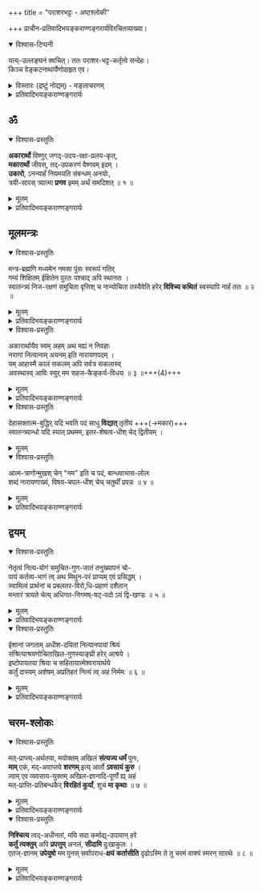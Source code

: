 +++
title = "पराशरभट्टः - अष्टश्लोकी"

+++
प्राचीन-प्रतिवादिभयङ्कराण्णङ्गरार्यविरचितव्याख्या। 

<details open><summary>विश्वास-टिप्पनी</summary>

यत्य्-उल्लङ्घनं क्वचित्। ततः पराशर-भट्ट-कर्तृत्वे सन्देहः।  
किञ्च वेङ्कटनाथार्येणोदाहृत एव। 
</details>


<details><summary>विस्तारः (द्रष्टुं नोद्यम्) - मङ्लाचरणम्</summary>

वेदान्तदेशिककटाक्षविवृद्धबोधं  
कान्तोपयन्तृमुनिनः करुणैकपात्रम् ।  
वत्सान्ववायम् अनवद्यगुणैर् उपेतं  
भक्त्या भजामि परवादिभयङ्करार्यम् ॥

श्रीपराशरभट्टार्यः  
श्रीरङ्गेशपुरोहितः ।  
श्रीवत्साङ्कसुतः श्रीमान्  
श्रेयसे मेऽस्तु भूयसे ॥

वन्देऽहं घटिकाद्रीशं  
श्रीनिधिं करुणानिधिम् ।  
वाधूलकुलदैवं तं  
सताम् अनवधिं निधिम् ॥

अखिल-चिद्-अचिदीशः श्रीनिवासो दयालुः  
स्व-पद-कमल-युग्म-प्रापकः संश्रितानाम् ।  
निगम-शिखर-गम्यो नित्यम् अ-व्याज-बन्धुर्  
विलसतु मम चित्ते वेङ्कटेशो मुकुन्दः ॥

प्रणम्य देशिकान् सर्वान्  
अष्टश्लोक्या यथाश्रुतम् ।  
अर्थो वैष्णव-दासेन  
बालबोधाय वर्ण्यते ॥

</details>


<details><summary>प्रतिवादिभयङ्कराण्णङ्गरार्यः</summary>

अथ परमकारुणिको भगवान् श्रीपराशरभट्टार्यः  
सकलचेतनोज्जीवनाय सर्ववेदसारतया स्वरूपोपायपुरुषार्थकतया च सदा मुमुक्षुभिरनुसन्धेयस्य रहस्यत्रयस्य सम्प्रदायपरम्पराप्राप्तमर्थं दर्शयितुकामः स्वरूपज्ञानपूर्वकत्वात् अभीष्टोपायप्रवृत्तेः, स्वरूपप्रतिपादनपरं सकलशास्त्ररुचिपरिगृहीतं श्रीमदष्टाक्षरमन्त्रमादौ विवृणोति चतुर्भिः श्लोकैः । अथ द्वाभ्यां द्वयंमूलमन्त्रविवरणरूपं स्वरूपानुरूपोपायपुरुषार्थप्रतिपादनपरं मन्त्ररत्नं, ततो द्वाभ्यां द्वयविवरणरूपं चरमश्लोकं च ।

तत्र सकलवेदसारसङ्ग्रहः प्रणवः, 'प्रणवाद्यास्तथा वेदाः प्रणवे पर्यवस्थिताः । वाङ्मयं प्रणवस्सर्वे तस्मात्प्रणवमभ्यसेत् ।। ‘ओङ्कारप्रभवा वेदा ओङ्कारप्रभवाः स्वराः । ओङ्कारप्रभवं सर्वं जगत् स्थावरजङ्गमम्।। आद्यं तु त्र्यक्षरं ब्रह्म त्रयी यत्र प्रतिष्ठिता । स गुह्योऽन्यस्त्रिवृद्वेदो यस्तं वेद स वेदवित् ।।‘ इत्यादिवचनात् । प्रणवविवरणं मन्त्रशेषः; अकारस्य नारायणपदेन, उकारस्य नमसा, मकारस्य नारपदेन च विशदीकरणात् । मूलमन्त्रविवरणं द्वयम् ; तत्र सङ्ग्रहेणोक्तस्या उपायोपेयस्य द्वये विविच्य प्रतिपादनात् । द्वयविवरणं चरमश्लोकः ; उपायोपेयस्वरूपापेक्षितप्रापकान्तरपरित्यागसर्वपापनिवृत्तय उक्तः तत्राभिधानात्। अतस्सर्वसङ्ग्रहं प्रणवमादौ विवृणोति \-\- अकारार्थो विष्णुरिति ।
</details>

## ॐ
<details open><summary>विश्वास-प्रस्तुतिः</summary>

**अकारार्थो** विष्णुर् जगद्-उदय-रक्षा-प्रलय-कृत्,  
**मकारार्थो** जीवस्, तद्-उपकरणं वैष्णवम् इदम् ।  
**उकारो**, ऽनन्यार्हं नियमयति संबन्धम् अनयोः,  
त्रयी-सारस् त्र्यात्मा **प्रणव** इमम् अर्थं समदिशत् ॥ १ ॥
</details>

<details><summary>मूलम्</summary>

अकारार्थो विष्णुर्जगदुदयरक्षाप्रलयकृत् मकारार्थो जीवस्तदुपकरणं वैष्णवमिदम् ।  
उकारोऽनन्यार्हं नियमयति संबन्धमनयोः त्रयीसारस्त्र्यात्मा प्रणव इममर्थं समदिशत् ॥ १ ॥
</details>

<details><summary>प्रतिवादिभयङ्कराण्णङ्गरार्यः</summary>

जगतां\- लोकानाम्, उदयः – उत्पत्तिः, रक्षा \- संरक्षणं, प्रलयः \- संहारः, तान् करोतीति (जगदुदयरक्षाप्रलयकृत् ) जगदुत्पत्तिस्थितिसंहरकर्तेत्यर्थः । 'यतो वा इमानि भूतानि जायन्ते येन जातानि जीवन्ति, यत्प्रयन्त्यभिसंविशन्ति॥' (तै.भृगु.1-1), 'विष्णोस्सकाशादुद्भूतं जगत् तत्रैव च स्थितम् । स्थितिसंयमकर्ताऽसौ जगतोऽस्य जगच्च सः॥‘ (वि.पु.1-1-31) इत्यादिकमत्र प्रमाणतयानुसन्धेयम् । विष्णुः-विष्लृ-व्याप्तौ इति धातोर्व्युत्पन्नो विष्णुशब्दः व्यापकवस्तुवाची । 'अन्तर्बहिश्च तत्सर्वं व्याप्य नारायणः स्थितः॥' (तै.नारा.2) 'सर्वत्रासौ समस्तं च वसत्यत्रेति वै यतः। ततस्स वासुदेवेति विद्वद्भिः परिपठ्यते ॥‘(वि.पु.1-2-12) इत्यादिकमत्रानुसन्धेयम् । एतादृशो विष्णुरकारार्थः, अकारवाच्य इत्यर्थः । ‘अव-रक्षण गति हिंसादिषु’ इति धातोर्व्युत्पन्नस्य अकारस्य जगत्सृष्ट्यादिकर्ता विष्णुर्वाच्य इति भावः ।

'अ इति ब्रह्म’ , ‘अ इति भगवतो नारायणस्य प्रथमाभिधानम्’ (महाभाष्ये), 'अकारो विष्णुवाचकः', समस्तशब्दमूलत्वादकारस्य स्वभावतः । समस्तवाच्यमूलत्वाद् ब्रह्मणोऽपि स्वभावतः ॥ वाच्यवाचकसम्बन्धस्तयोरर्थात् प्रतीयते॥ (वामनपुराणम्) इत्यादिकमत्रानुसन्धेयम् ।

जीवः – नित्य-मुक्त-बद्धभेदेन त्रिविधचेतनः। मकारार्थः – मकारवाच्य इत्यर्थः। ‘पञ्चविंशोऽयं पुरुषः, पञ्चविंश आत्मा भवति' (यजुरष्टकम् 1.2.47), 'भूतानि च कवर्गेण चवर्गेणेन्द्रियाणि च। टवर्गेण तवर्गेण ज्ञानगन्धादयस्तथा ॥ मनः पकारेणैवोक्तं फकारेण त्वहङ्कृतिः । बकारेण भकारेण महान्प्रकृतिरुच्यते । आत्मा तु स मकारेण पञ्चविंशः प्रकीर्तितः ॥' (पद्मोत्तरपुरणम् 254-25-27), ‘मकारो जीववाचकः’ इत्यादिकमत्रानुसन्धेयम् । वैष्णवम् – विष्णोर्जातम् । इदम् – आत्मवस्तु ।  
तदुपकरणम् \- तस्य विष्णोः जातत्वात् तच्छेषभूतमित्यर्थः । 'सर्वं खल्विदं ब्रह्म,' तज्जलानिति शान्त उपासीत'(छान्दो3-14-1), 'मत्तः सर्वमहं सर्वम्’ इत्यादिकं प्रमाणम् । यद्वा ‘तत् उपकरणं’ इति पदच्छेदः । तत् - मकारवाच्यम्, इदं - चेतनजातं, वैष्णवं – विष्णोस्सम्बन्धि, उपकरणं - शेषभूतम्  
विष्णोश्शेषभूतमित्यर्थः । अथवा मकारार्थः जीवः, तदुपकरणं – तस्य जीवस्य, उपकरणं शेषभूतम्, इदं शुद्धसत्त्व-मिश्रसत्त्व-सत्त्वशून्यभेदेन त्रिविधमचेतनं च, वैष्णवं – विष्णुसंबन्धि, विष्णोश्शेषभूतमित्यर्थः। इति अकारोपरिस्थितलुप्ततादर्थ्यचतुर्थीप्राहेति शेषः । 'पतिं विश्वस्यात्मेश्वरं शाश्वतं शिवमच्युतम् (तै.नारायणोपनिषत्-11), 'स्वत्वमात्मनि सञ्जातं स्वामित्वं ब्रह्मणि स्थितम् । उभयोरेष संबन्धो न परोऽभिमतो मम॥‘ (श्रीविष्णुतत्त्वम्), 'स्वोज्जीवनेच्छा यदि ते स्वसत्तायां स्पृहा यदि । आत्मदास्यं हरेः स्वाम्यं स्वभावं च सदा स्मर ।(विष्णुतत्त्वम्) ‘दासभूतास्स्वतस्सर्वे ह्यात्मानः परमात्मनः । नान्यथा लक्षणं तेषां बन्धे मोक्षे तथैव च ।‘ (हारीतस्मृतिः) इत्यादिकमत्रानुसन्धेयम् ।

**उकारः**  
'तदेवाग्निस्तद्वायुस्तत्सूर्यस्तदु चन्द्रमाः' (तै.नारायणोपनिषत् -2) इत्यादिस्थानप्रमाणेन  
अवधारणार्थक उकारः,  
**अनयोः** - अकारमकारवाच्ययोः परमात्म-जीवात्मनोः,  
**सम्बन्धं** - -शेषशेषिभावरूपसम्बन्धम्,  
**अनन्यार्हम्** – अन्येषां भगवल्-लक्ष्मी-भागवताचार्य-व्यतिरिक्तानाम्,  
**अर्हः** - योग्यः यथा न भवति तथा, नियमयति - अवधारयति । 'ब्रह्माणं शितिकण्ठं च याश्चान्या देवतास्तु स्मृताः । प्रतिबुद्धा न सेवन्ते यस्मात् परिमितं फलम् ।' (भारतम्.मोक्षपर्वम्-116) इत्यादिकमत्रानुसन्धेयम्।

एवं पदार्थमुक्त्वा प्रणवस्वरूपकथनपूर्वकं वाक्यार्थमाह त्रयीति । त्रयीसारः, त्रय्याः \- ऋग्यजुस्सामरूपवेदत्रयस्य, सारः स्थिरांशः त्रीण्यक्षराणि आत्मा स्वरूपं यस्य सः त्र्यात्मा । अकार\-उकार\-मकाररूप इत्यर्थः – प्रणवः \- ओङ्कारः । 'भूरिति ऋग्वेदादजायत, भुव इति यजुर्वेदात्, सुव इति सामवेदात्, तानि शुक्राण्यभ्यतपत्, तेभ्योऽभितप्तेभ्यस्त्रयो वर्णा अजायन्त, अकार उकार मकार इति । तान्येकधा समभवत् तदेतदोमिति ।‘ 'अकारञ्चाप्युकारं च मकारं च प्रजापतिः । वेदत्रयान्निरबृहद्भूर्भुवस्ससुवरितीति च ॥' (मनुस्मृतिः 2-76) इत्यादिकमत्रानुसन्धेयम् । एतादृशः प्रणवः इमं पूर्वोक्तमर्थं चेतनस्य भगवदनन्यार्हशेषत्वरूपमर्थं, समदिशत् सम्यक् प्रत्यपादयदित्यर्थः । 'अकारो विष्णुरित्युक्तो मकारो जीववाचकः । तयोस्तु नित्यसंबन्ध उकारेण प्रकीर्तितः ॥' इत्यादिकमत्रानुसन्धेयम् ।।
</details>


## मूलमन्त्रः
<details open><summary>विश्वास-प्रस्तुतिः</summary>

मन्त्र-ब्रह्मणि मध्यमेन नमसा पुंसः स्वरूपं गतिर्  
गम्यं शिक्षितम् ईक्षितेन पुरतः पश्चाद् अपि स्थानतः ।  
स्वातन्त्र्यं निज-रक्षणं समुचिता वृत्तिश् च नान्योचिता तस्यैवेति हरेर् **विविच्य कथितं** स्वस्यापि नार्हं ततः ॥ २ ॥
</details>

<details><summary>मूलम्</summary>

मन्त्रब्रह्मणि मध्यमेन नमसा पुंसः स्वरूपं गतिः गम्यं शिक्षितमीक्षितेन पुरतः पश्चादपि स्थानतः ।  
स्वातन्त्र्यं निजरक्षणं समुचिता वृत्तिश्च नान्योचिता तस्यैवेति हरेर्विविच्य कथितं स्वस्यापि नार्हं ततः ॥ २ ॥
</details>

<details><summary>प्रतिवादिभयङ्कराण्णङ्गरार्यः</summary>

(प्रति.) (अवतारिका ) एवं प्रणवं व्याख्यायाथ नमश्शब्दं व्याचष्टेमन्त्रब्रह्मणीति । मन्तारम् \- अनुसन्धातारं, त्रायन्ते \- रक्षन्तीति मन्त्राः । तेषु ब्रह्म मन्त्रब्रह्म, तस्मिन् मन्त्रब्रह्मणि \- मन्त्रश्रेष्ठे, श्रीमदष्टाक्षरे । ‘यथासर्वेषु देवेषु नास्ति नारायणात् परः । तथा सर्वेषु मन्त्रेषु नास्ति चाष्टाक्षरात्परः॥‘ ‘भूत्वोर्ध्वबाहुरद्यात्र सत्यपूर्वं ब्रवीमि वः। हे पुत्रशिष्याः शृणुत नमन्त्रोऽष्टाक्षरात् परः॥’ ‘सर्ववेदान्तसारार्थः संसारार्णवतारकः । गतिरष्टाक्षरोनृणामपुनर्भवकाङ्क्षिणाम्॥’ ‘ऐहलौकिकमैश्वर्यं स्वर्गाद्यं पारलौकिकम् । कैवल्यं भगवन्तं च मन्त्रोऽयं साधयिष्यति॥’ ‘किं तत्र बहुभिर्मन्त्रैः किं तत्रबहुभिर्व्रतैः । नमो नारायणायेति मन्त्रः सर्वार्थसाधकः॥’ ‘ऋचो यजूंषिसामानि तथैवाथर्वणानि च । सर्वमष्टाक्षरान्तःस्थं यच्चान्यदपि वाङ्मयम्॥’ ‘अष्टाक्षरस्तु प्रणवे अकारे प्रणवः स्थितः॥’ इत्यादिकमनुसन्धेयम् ।

मध्ये \- प्रणवनारायणपदयोरन्तराळे भवः मध्यमः, तेन पुरतः अग्रे, ईक्षितेन \- अन्वितेन, प्रणवान्वितेन नमसा सखण्डनमसा, पुंसः । चेतनस्य, स्वरूपं \- शेषत्वरूपस्वरूपं, शिक्षितं \- शोधितं भवति । कथमिति  
चेदुच्यते \-\- ‘ओं नमः’ इति सखण्डनमसः प्रणवान्वये ‘म् आयैव, मः न’ इति योजनायां, जीवः विष्णोरेव शेषभूतः, न स्वात्मनः इत्यर्थबोधनेन स्वशेषत्वनिवृत्त्या स्वरूपं शोधितं भवति । 'योऽन्यथा सन्तमात्मानमन्यथा प्रतिपद्यते । किं तेन न कृतं पापं चोरेणात्मापहारिणा॥’ ‘अनात्मन्यात्मबुद्धिर्या अस्वे स्वमिति या मतिः । 'अविद्यातरुसंभूतं बीजमेतद्विधा स्थितम् इत्यादिकमत्रानुसन्धेयम् । स्थानतः अस्मिन्मन्त्रे नमः इति पदद्वयं तन्त्रोपात्तम्; तत्र एकम् अखण्डम् उपायवाचि ‘नमश्चक्रुः जनार्दनम्’ इत्युपायानुष्ठानप्रकाशकवाक्ये उपायवाचक शरणपदस्थाने नमश्शब्दप्रयोगात्; अन्यत् पुनः सखण्डम् \- स्वार्थत्वनिषेधवाचि; अस्यैव स्थानत्रयान्वयः । एवञ्च सति स्थानतः \- स्वस्थाने, ईक्षितेन\- अन्वितेन, अखण्डनमोऽन्वितेन, (नमसा) सखण्डनमसा, गतिः\- उपायः शिक्षिता । कथमिति चेत् उच्यते ‘नमो नमः रक्षणोपायः-स्वरक्षणे स्वात्मनो न; किन्तु भगवत एवेत्यर्थबोधनेन, स्वरक्षणे स्वान्वयनिवृत्त्या, गतिश्शोधिता भवति। 'अमृतस्यैष सेतुः’(मुण्डकम् 2-2-5), 'भोक्ता भोग्यं प्रेरितारञ्च मत्वा जुष्टस्ततस्तेनामृतत्वमेति’(श्वेताश्वतरम् 1-6) ‘नान्यः पन्था अयनाय विद्यते’,(पुरुषसूक्तम् 17) ‘संसारार्णवमग्नानां विषयाक्रान्तचेतसाम्। विष्णुपोतं विना नान्यत्किञ्चिदस्ति परायणम् ॥’(विष्णुधर्मः 1-59) 'दैवी ह्येषा गुणमयी मम माया दुरत्यया । मामेव ये प्रपद्यन्ते मायामेतां तरन्ति ते ॥’(गीता 7-14) 'संसारसागरं घोरमनन्तक्लेशभाजनम् । त्वामेव शरणं प्राप्य निस्तरन्ति मनीषिणः॥’(जितन्ते 1-4) इत्यादिकमत्रानुसन्धेयम् ।

पश्चात् अन्ते, ईक्षितेन अन्वितेन, काकाक्षिन्यायेन नारायणपदान्वितेन नमसा सखण्डनमसा, गम्यं प्राप्यं, शिक्षितम् । कथमिति चेत्; उच्यते 'नारायणाय नमः इति सखण्डनमसो नारायणपदान्वये, 'नारायणाय सर्वशेषिणे श्रीमते विष्णवे एव सकलविधकैङ्कर्याणि करवाणि; मः न \- मदर्थं न करवाणि इत्यर्थबोधनेन कैङ्कर्ये स्वार्थत्वनिवृत्त्या, गम्यं शोधितं भवति । 'ब्रह्मविदाप्नोति परं',(तै.आ 1) 'सोऽश्नुते सर्वान् कामान् सह ब्रह्मणा विपश्चिता इति,(तै.आ 1) 'एतत्साम गायन्नास्ते’(तै.भृगु. 10-5) 'येन येन धाता गच्छति तेन सह गच्छति'(परमसंहिता) 'छाया वा सत्वमनुगच्छेत्’(परमसंहिता) । 'भवांस्तु सह वैदेह्या गिरिसानुषु रंस्यताम् ।अहं सर्वं करिष्यामि जाग्रतस्स्वपतश्च ते॥'(रामा.अयो.32.27) 'बद्धाञ्जलिपुटा हृष्टा नम इत्येव वादिनः’।(भा.मोक्षपर्व.264.40) इत्यादिकमत्रानुसन्धेयम्। अनेन स्वरूपोपायपुरुषार्थाश्शोधिता इति भावः।

शिक्षणफलमाह \- स्वातन्त्र्यमित्यादि । स्वतन्त्रस्य भावः स्वातन्त्र्यम् स्वाधीनत्वम् । तस्य स्वतत्रत्वेन वेदान्तप्रसिद्धस्य। हरेः 'हञ्-हरणे इतिधातुः । सर्वं स्वार्थतया हरतो विष्णोरेव उचितम् , अन्योचितं न – अन्येषां भगवद्व्यतिरिक्तानाम्, उचितम्-अर्हम् न, अत्र 'सर्वस्य वशी.... सर्वस्येशानः’ ( बृहदारण्यका 6-4-2), ‘सोक्षरः परमः स्वराट्’ ( तै.नारा.2-26) ‘न तस्येशे कश्चन तस्य नाम महद्यशः' (तै.नारा.2-10), 'तमीश्वराणां परमं महेश्वरं तं देवतानां परमं च दैवतम् ’ ( श्वेताश्वतरम् 6–7) ‘रुद्रं समाश्रिता देवा रुद्रो ब्रह्माणमाश्रितः।ब्रह्म मामाश्रितो राजन् नाहं कञ्चिदुपाश्रितः’ इत्यादिकमत्रानुसन्धेयम् ।

निजञ्च तत् रक्षणञ्च\- निजरक्षणम्, चेतनसंरक्षणं इत्यर्थः । (तस्य)सर्वरक्षकत्वेन वेदान्तप्रसिद्धस्य । हरेः \- 'हरिर्हरति पापानि’ इत्युक्तरीत्या स्वाश्रितपापनिवर्तकस्य विष्णोरेव उचितं , अन्योचितं न । ‘येन जातानि जीवन्ति’ (तै.भृगु.1) ‘एष सर्वेश्वरः एष भूताधिपतिः, एष भूतपालः ( भृहदारण्यकम् 6-4-22) 'लक्ष्म्या सह हृषीकेशो देव्या कारुण्यरूपया ।

रक्षकस्सर्वसिद्धान्ते वेदान्तेषु च गीयते ॥' (लक्ष्मीतन्त्रम्) इत्यादिकमत्रानुसन्धेयम्।  
समुचिता – सम्यगुचिता \- शेषत्वस्वरूपानुगुणा, वृत्तिः व्यक्तचतुर्त्युक्तकैङ्कर्यञ्च, तस्य  
सर्वशेषित्वेन वेदान्त\-प्रसिद्धस्य । हरेः\- सर्वं स्ववशे कुर्वतो विष्णोरेवोचिता; अन्योचितं न । 'स कारणं करणाधिपाधिपो न चास्य कश्चिज्जनिता न चाधिपः'(श्वेताश्वत.6-9), 'सर्वेषु देशकालेषु सर्वावस्थासु चाच्युत । किङ्करोऽस्मि हृषीकेश भूयो भूयोऽस्मि किङ्करः॥ इत्यादिकमत्रानुसन्धेयम्। इति-इत्थम्, विविच्य - विभज्य, कथितं-प्रोक्तम्; स्थानत्रयान्वित सखण्डनमसा प्रतिपादितमित्यर्थः । प्रधानार्थमाह स्वस्यापीति । ततः-तस्मात् कारणात्; स्वातन्त्र्यादित्रयस्य भगवत एवोचितत्वादित्यर्थः । स्वस्यापि - परमात्मनः, स्वस्य च, नार्हं - नोचितम्; स्वातन्त्र्यादित्रयमुभयसाधारणं न भवतीत्यर्थः । अत्र, 'अहमपि मम न; भगवत एवाहमस्मि', 'याः काश्चन कृतयो मम न भवन्ति, तासु ममता नास्ति, भगवत एव ताः 'नाहं मम स्वतन्त्रोऽहं नास्मीत्यस्यार्थ उच्यते । न मे देहादिकं वस्तु स शेषः परमात्मनः ॥(भगवच्छास्त्रम्) ‘द्व्यक्षरस्तु भवेन्मृत्युः त्र्यक्षरं ब्रह्मणः पदम् । ममेति द्व्यक्षरो मृत्युः न ममेति च शाश्वतम् ॥ (भारतम् शान्ति. 24-22) इत्यादिकमत्रानुसन्धेयम् । तथा चानन्यार्हशेषत्व-अनन्यशरणत्व अनन्यभोग्यत्वरूपमाकारत्रयं फलितमिति भावः ॥
</details>


<details open><summary>विश्वास-प्रस्तुतिः</summary>

अकारार्थायैव स्वम् अहम् अथ मह्यं न निवहाः  
नराणां नित्यानाम् अयनम् इति नारायणपदम् ।  
यम् आहास्मै कालं सकलम् अपि सर्वत्र सकलास्व्  
अवस्थास्व् आविः स्युर् मम सहज-कैङ्कर्य-विधयः ॥ ३ ॥+++(4)+++
</details>

<details><summary>मूलम्</summary>

अकारार्थायैव स्वमहमथ मह्यं न निवहाः नराणां नित्यानामयनमिति नारायणपदम् ।  
यमाहास्मै कालं सकलमपि सर्वत्र सकलास्ववस्थास्वाविःस्युर्मम सहजकैङ्कर्यविधयः ॥ ३ ॥
</details>

<details><summary>प्रतिवादिभयङ्कराण्णङ्गरार्यः</summary>

(प्रति०) इत्थम् श्लोकद्वयेन प्रणवनमसी व्याख्याय, अथ स्वानुसन्धानेन तदर्थानुवादपूर्वकं नारायणपदार्थमाह – ‘अहम्, अकारार्थायैव \- अकारवाच्यस्य विष्णवे एव; स्वम् – शेषभूतः’, इति प्रणवार्थानुवादः । ‘अथ\-अनन्तरम्, अहं मह्यं न मम शेषभूतो न भवामि इति नमश्शब्दार्थानुवादः। नारायणपदम् \- 'रिङ्\-क्षये इति धातोर्व्युत्पन्नः रशब्दः क्षयिष्णुवाची । राः क्षयिष्णवो न भवन्ति इति नराः\-नित्याः। नराणां समूहाः नाराः। ते च ज्ञानानन्दामलत्वादयः, ज्ञानशक्त्यादयः, वात्सल्यसौशील्यादयश्च। दिव्यात्मगुणाः, दिव्यमङ्गलविग्रहः,कान्तिसौकुमार्यादयः,दिव्यमङ्गलविग्रहगुणाः,दिव्यभूषणानि, दिव्यायुधानि, दिव्यमहिष्यः, नित्यसूरयः, छत्रचामरादि\-परिचरणसाधनानि, द्वारपालकाः, गणाधिपाः, मुक्ताः, परमाकाशः, मूलप्रकृतिः, बद्धात्मानः, कालः, महदादिविकाराः, अण्डानि, अण्डान्तर्गतदेवादिपदार्थाश्च । अत्र ज्ञानादिकालान्ताः स्वरूपतो नित्याः। महदादयः प्रवाहतो नित्याः । स्वरूपतो नित्यं नाम सत्त्वे सति, उत्पत्तिविनाशात्यन्ताभावत्वम् । प्रवाहतो नित्यं नाम उत्पत्तिविनाशयोगित्वे सत्येव पूर्वनामरूपानन्यथा\-\-भाववत्त्वम् । अयनम् \- ‘इण-गतौ’ इत्यस्माद्धातोः उत्पन्नः अयनशब्दः, ईयते इत्ययनमिति कर्मणि व्युत्पत्त्या प्राप्यवाची । ईयते अनेन इति करणव्युत्पत्त्या प्रापकवाची । इयन्त्यस्मिन्नित्ययनम् इत्यधिकरणव्युत्पत्त्या आधारवाची। नाराणामयनं प्राप्यं प्रापकमाधारश्च नारायणः इति तत्पुरुषः। अनेन परत्वं फलितम् । नाराः अयनम् आधारो यस्य सः नारायणः इति बहुव्रीहिः । अनेन अन्तर्यामित्वसौलभ्ये फलिते । ईदृशं नारायणपदं नराणां नित्यानां, निवहाः-समूहाः, अयनम्-प्राप्यम्, प्रापकम्, आधारश्च इति, यम्-विष्णुम्, आह । अत्र बहुव्रीहिसमासे ‘यस्य’ इति शेषपूरणम् । तत्पुरुषसमासे ‘निवहाः’ इत्यत्र – ‘निवहानाम्’ इति विभक्तिपरिणामः कार्यः । 'अन्तःप्रविष्टश्शास्ता जनानां सर्वात्मा' (तै.आर.3-2), 'अन्तर्बहिश्च तत्सर्वं व्याप्य नारायणः स्थितः' (तै.ना.11), 'यस्मिन् द्यौः पृथिवी चान्तरिक्षमोतं प्रोतं मनस्सह प्राणैश्च सर्वैः'(मुण्ड.2-2-4), ‘ईश्वरस्सर्वभूतानां हृद्देशेऽर्जुन तिष्ठति । भ्रामयन् सर्वभूतानि यन्त्रारूढानि मायया॥, (गीता.18-61) 'सर्वस्य चाहं हृदि सन्निविष्टः मत्तः स्मृतिर्ज्ञानमपोहनं च (गीता.15-15)प्रोतं सूत्रे मणिगणा इव’ (गीता.7-7), 'नारस्त्विति सर्वपुंसां समूहः परिकीर्तितः । गतिरालम्बनं तस्य तेन नारायणः स्मृतः’ (पाद्मोत्तरम्), ‘नारो नराणां सङ्घातस्तस्याहमयनं गतिः’ । तेनास्मि मुनिभिर्नित्यं नारायण इतीरितः ॥ नराज्जातानि तत्त्वानि नाराणीति विदुर्बुधाः। तान्येव चायनं तस्य तेन नारायणः स्मृतः॥‘ आपो नारा , प्रोक्ता आपो वै नरसूनवः । तान्येव चायनं तस्य तेन नारायणः स्मृतः ॥', 'ज्ञानादयो गुणा रूपं लक्ष्मीर्नित्यानपायिनी । भूमिनीलादयो देव्या शेषाद्या नित्यसूरयः ॥ तद्धाम परमं कालः पुरुषः प्रकृतिस्तथा । महदादिधरान्तानि सप्त चावरणान्यपि । ब्राह्ममण्डं तदन्तस्था लोकाश्च सचराचराः । एवमण्डान्यनन्तानि तत्सर्वं नारमुच्यते । नाराणामयनं वासः ते च तस्यायनं सदा । परमा च गतिस्तेषां नाराणामात्मनां सदा ॥ अतो नारायणो नाम हेतुभिर्दर्शितः परः।‘ इत्यादिकमत्रानुसन्धेयम् । अस्मै - नारायणाय, सकलं कलं - सर्वेषु कालेषु, अत्यन्तसंयोगे द्वितीया। सर्वत्र - सर्वेषु देशेषु, सकलास्ववस्थासु - स्थितिगमनशयनादिसकलदशास्वपि, मम - स्वरूपज्ञानवतो मे, सहजकैङ्कर्यविधयः - सह जायन्ते इति सहजाः, स्वाभाविकाः. किङ्करस्य कर्माणि - कैङ्कर्याणि; तेषां विधयः – अनुष्ठानानि । अविःस्युः-अविद्याकर्मादिरूपप्रतिबन्धकनिवृत्तौ सत्याम् आविर्भवन्तीत्यर्थः'सर्वावस्थोचिताशेषशेषतैकरतिस्तव। भवेयं पुण्डरीकाक्ष त्वमेवैवं कुरुष्व माम्॥' इत्यादिकमत्रानुसन्धेयम् ॥ ( श्रीरङ्गगद्ये उदाहृतः कश्चित् ऐतिहासिकः श्लोकः ) तथा च प्रणवे शेषत्वम्, नमसि पारतन्त्र्यम्, नारायणपदे कैङ्कर्यं च उक्तमिति भावः ॥
</details>



<details open><summary>विश्वास-प्रस्तुतिः</summary>

देहासक्तात्म-बुद्धिर् यदि भवति पदं साधु **विद्यात्** तृतीयं +++(→मकारं)+++   
स्वातन्त्र्यान्धो यदि स्यात् प्रथमम, इतर-शेषत्व-धीश् चेद् द्वितीयम् ।  
</details>

<details><summary>मूलम्</summary>

देहासक्तात्मबुद्धिर्यदि भवति पदं साधु विद्यात्तृतीयं   
स्वातन्त्र्यान्धो यदि स्यात् प्रथममितरशेषत्वधीश्चेद्द्वितीयम् ।  
</details>


<details open><summary>विश्वास-प्रस्तुतिः</summary>

आत्म-त्राणोन्मुखश् चेन् "नम" इति च पदं, बान्धवाभास-लोलः   
शब्दं नारायणाख्यं, विषय-चपल-धीश् चेच् चतुर्थीं प्रपन्नः ॥ ४ ॥
</details>

<details><summary>मूलम्</summary>

आत्मत्राणोन्मुखश्चेन्नम इति च पदं बान्धवाभासलोलः   
शब्दं नारायणाख्यं विषयचपलधीश्चेच्चतुर्थीं प्रपन्नः ॥ ४ ॥
</details>

<details><summary>प्रतिवादिभयङ्कराण्णङ्गरार्यः</summary>


(प्रति०) एवं श्लोकत्रयेण मन्त्रार्थान् प्रदर्श्य, अथ प्रपन्नस्यप्रामादिकदेहात्मभ्रमादिदोषप्रसङ्गाय तदनुसन्धानम् आवश्यकमित्याशयेनाह । (देहेति) प्रपन्नः \- शरणागतः, देहे – शरीरे, आसक्ता \- लग्ना आत्मेति बुद्धिः यस्य सः, देहासक्तात्मबुद्धिः \- देहात्मभ्रमवान्, भवति यदि \- स्याच्चेत्, तदा (तृतीयं पदम्) अत्र पदशब्दः तदर्थपरः ‘वेदवित्’ इत्याद्यौ वेदशब्दवत् । तृतीयम् \- प्रणवे तृतीयं पदम् । ‘मन\-ज्ञाने’, ‘मदि\-हर्षे’, ‘मनु\-अवबोधने’, ‘मसि\-परिमाणे’ इति धातुभ्यो व्युत्पन्नम् । जडत्वा\-चेतनत्व\-स्थूलत्व\- दुःखरूपत्वादि विशिष्ट\-देहविलक्षण\-ज्ञानानन्दस्वरूपत्व\-ज्ञानानन्दगुणकत्वाणुत्वविशिष्टवस्तुप्रतिपादकं मकारम् । साधु \- सम्यक् । विद्यात् \- जानीयात्; सदा अनुसन्दधीतेत्यर्थः। तथा च, मकारार्थानुसन्धानेन आत्मस्वरूपस्य देहादिविलक्षणत्वप्रतीत्या, देहात्मभ्रमो निवर्तते इति भावः। स्वातन्त्र्यान्धः \-स्वातन्त्र्येण स्वाधीनताबुद्ध्या, अन्धः तिरोहितभगवच्छेषत्वस्वरूपः । स्याद्यदि \- तदा, प्रथमम् \- प्रणवे आद्यं पदम् । 'अव-रक्षणगतिहिंसादिषु इति धातोर्व्युत्पन्नम् । सर्वकारणत्व-सर्वरक्षकत्व-सर्वसंहारकत्व-लक्ष्मीपतित्व-  
सर्वशेषित्व-सर्वकल्याणगुणात्मकत्वविशिष्ट-विष्णुप्रतिपादकं, लुप्ततादर्थ्यचतुर्थीकम्, अकारम् ।(साधु विद्यात्) तथा च अकारार्थानुसन्धानेन, 'सर्वप्रकारेणापि भगवतः शेषित्वम्, स्वस्य तच्छेषत्वम्’ इति प्रतीत्या,  
स्वात्मैकशेषत्वरूप-स्वातन्त्र्यभ्रमो निवर्तत इति भावः ।

इतरशेषत्वधीश्चेत् इतरेषाम् भगवल्लक्ष्मीभागवताचार्यव्यतिरिक्तानाम्, शेषः \- इतरशेषः, तस्य भावः तत्त्वम्; तस्मिन् धीः\-बुद्धिः यस्य सः, तथोक्तश्चेत्; तदा, द्वितीयम् \- प्रणवे द्वितीयम्, अवधारणार्थकम्, अकारान्वितम् उकारम् । साधु विद्यात्, तथा च, उकारार्थानुसन्धानेन, परमात्मजीवात्मनोः शेषशेषिभावरूप- -सम्बन्धस्यानन्यार्ह--तत्वप्रतीत्या, इतरशेषत्वभ्रमो निवर्तत इति भावः ।

किञ्च, आत्मत्राणोन्मुखः – आत्मनः\-स्वस्य, त्राणे\-रक्षणे, उन्मुखः\-उद्युक्तः, साधनान्तरानुष्ठानदृष्टिः स्याच्चेत् । तदा, नम इति पदम् अनन्यशरणत्वप्रतिपादकं सखण्डनमोऽन्वितम् अखण्डनमःपदम्, साधु विद्यात् तथा च नमः\-पदार्थानुसन्धानेन, ‘भगवानेव मम रक्षकः, नाहम्’ इति प्रतीत्या, साधनान्तरेभ्यो निवर्तत इति भावः । (बान्धवाभासलोलः) – बन्धव एव बान्धवाः, बान्धवा इव आभासन्ते प्रतीयन्ते इति बान्धवाभासाः, आपद्यरक्षकाः, सम्बन्धि सर्वस्वापहारिणः, शरीरसम्बन्धिनः, तेषु लोलः आसक्तश्चेत् तदा, नारायणाख्यम् नारायण इति आख्या\-प्रसिद्धिः यस्य तम्, शब्दम् \- तत्पुरुषसमासे कर्मिणि व्युत्पन्नेन अयन पदेन, 'माता पिता भ्राता निवासश्शरणं सुहृद्गतिर्नारायणः'(सुबाल-6) इत्याद्युक्तरीत्या भगवतो निरुपाधक-सकलविध-- -बन्धुत्वप्रभृतिसर्वविधप्राप्यत्वप्रतिपादकं नारायणशब्दम्। साधु विद्यात्, तथा च, नारायणशब्दार्थानुसन्धानेन, 'मम भगवानेव निरुपाधिकसकलविधबन्धुः, अन्ये सोपाधिका बान्धवाः इति प्रतीत्या देहानुबन्धिसोपाधिक- -बान्धवाभासेषुलौल्यं निवर्तत इति भावः ।

विषयचपलधीश्चेत् \- विषयेषु विहितनिषिद्धभेदभिन्नेषु शब्दस्पर्शादिषु, चपला\-साभिलाषा, धीः\-बुद्धिः, यस्य सः, तथोक्तश्चेत् , तदा, चतुर्थीम् \- नारायणपदोपरि स्थिताम्, गुणानुभवजनितप्रीतिकारिताशेषाव-  
स्थोचिताशेष-शेषतैकरतिरूपनित्यनिरवद्यनिरतिशयभोग्यभगवत्कैङ्कर्यप्रार्थना-प्रकाशिकाम्, सखण्ड-नमः पदान्विताम्, व्यक्तचतुर्थीम् । साधु विद्यात् तथा च, व्यक्तचतुर्थ्यर्थानुसन्धानेन, 'तदुक्तं कैङ्कर्यं भगवत एव, न मम’ इति नमसा स्वात्मपरमात्मोभयातिशयाधानयोग्येऽपि कैङ्कर्ये स्वार्थत्वे निराकृते, केवलं  
स्वार्थतया अत्यन्तस्वरूपविरुद्धस्य विषयान्तरस्य निवृत्तिः कैमुतिकन्यायसिद्धेति भगवदेकातिशयाधायक\- -कैङ्कर्येतरभोगराहित्यलक्षणानन्यभोग्यत्वस्य अर्थात्प्रतीत्या, तदितरसुकलवस्तुजनकपरिणतिविरह दुःखबहुळ-  
चञ्चलहेयसकलविषयविमुखो भवतीति भावः । 'प्राप्यस्य ब्रह्मणो रूपं प्राप्तुश्च प्रत्यगात्मनः । प्राप्त्युपायं फलं प्राप्तेस्तथा प्राप्तिविरोधि च ॥ वदन्ति कला वेदास्सेतिहासपुराणकाः । मुनयश्चमहात्मानो वेदवेदान्तपारगाः॥'(वृद्धहारीतस्मृतिः 8-141) इत्युक्तप्रकारेण सकलवेदशस्त्राणामर्थपञ्चकप्रतिपादकत्वात् तत्सङ्ग्रहे मूलमन्त्रेऽपि 'प्रणवेन जीवस्वरूपम्, अखण्डनमसा उपायस्वरूपम्, सखण्डनमसि षष्ठ्यन्तमकारेण विरोधिस्वरूपम्, नरायणेन परस्वरूपम्, व्यक्तचतुर्थ्या फलस्वरूपम्’ इत्येवमर्थपञ्चकप्रतिपादनं वेदितव्यम् । 'पिता च रक्षकश्शेषी भर्ता ज्ञेयो रमापतिः । स्वाम्याधारो ममात्मा च भोक्ता चाद्यमनूदितः॥'(नवविधसम्बन्धाख्यरहस्यग्रन्थः) इत्युक्तप्रकारेण कारणत्ववाचिना अकारेण पितृत्वम्, रक्षकत्ववाचिना अकारेण रक्षकत्वम्, लुप्तचतुर्थ्या अर्थाच्छेषत्वप्रतिव्याख्यात्रययुता व्यक्तचतुर्थ्या फलस्वरूपम् इत्येवमर्थपञ्चकप्रतिपादनं  
परस्वरूपम्, सम्बन्धितया शेषित्वम्, अनन्यार्हत्ववाचिना उकारेण भार्यात्वप्रतिसम्बन्धितया भर्तृत्वम्, ज्ञातृत्ववाचिना मकारेण तत्प्रतिसम्बन्धितया ईश्वरज्ञेयत्वम्, नारायणपदे तत्पुरुषसमासेन स्वामित्वम्, आधारत्वञ्च, बहुव्रीहिसमासेन अन्तर्यामित्वरूपमात्मत्वम्, व्यक्तचतुर्थ्या कैङ्कर्यरूपभोगे नमसा स्वात्मनो भोक्तृत्वनिरासेन अर्थात् भोक्तृत्वं भगवत एवोक्तम् – इत्येवं मूलमन्त्रे नवविधसम्बन्धाः, प्रतिपादिता इति वेदितव्यम्, विस्तरस्तु प्राचीननिबन्धनेषु द्रष्टव्यः ॥
</details>


## द्वयम्
<details open><summary>विश्वास-प्रस्तुतिः</summary>

नेतृत्वं नित्य-योगं समुचित-गुण-जातं तनुख्यापनं चो-  
पायं कर्तव्य-भागं त्व् अथ मिथुन-परं प्राप्यम् एवं प्रसिद्धम् ।  
स्वामित्वं प्रार्थनां च प्रबलतर-विरो,धि-प्रहाणं दशैतान्  
मन्तारं त्रायते चेत्य् अधिगत-निगमष्-षट्-पदो ऽयं द्वि-खण्डः ॥ ५ ॥
</details>

<details><summary>मूलम्</summary>

नेतृत्वं नित्ययोगं समुचितगुणजातं तनुख्यापनं चोपायं कर्तव्यभागं त्वथ मिथुनपरं प्राप्यमेवं प्रसिद्धम् ।  
स्वामित्वं प्रार्थनां च प्रबलतरविरोधिप्रहाणं दशैतान् मन्तारं त्रायते चेत्यधिगतनिगमष्षट्पदोऽयं द्विखण्डः ॥ ५ ॥
</details>

<details><summary>प्रतिवादिभयङ्कराण्णङ्गरार्यः</summary>

(प्रति०) एवं चतुश्लोक्या मूलमन्त्रं व्याख्याय,  
अथ तद्-विवरण-भूतम्,  
आचार्य-रुचि-परिगृहीतम्  
अनुष्ठान-प्रकाशकं मन्त्ररत्नं  
श्लोक-द्वयेन व्याचक्षाणस्  
तत्र प्रथमश्लोकेन तस्य पदार्थानाह\- नेतृत्वमिति।

‘णीञ्\-प्रापणे इति धातुः। नयतीति नेत्री, तस्याः भावः\- नेतृत्वम् । पुरुषकारत्वम्। अयं श्रीशब्दार्थः ‘आकिञ्चन्यैकशरणाः केचिद्भाग्याधिकाः पुनः। मत्पादाम्भोरुहद्वन्द्वं प्रपद्य प्रीतमानसाः।। लक्ष्मीं पुरुषकारत्वे वृतवन्तो वरानन।'(पाञ्चरात्रम्) इत्यादिकमत्रानुसन्धेयम् । नित्ययोगम् \- नित्यश्चासौ योगश्च \-नित्ययोगः; तं नित्ययोगम् \- नित्यसंश्लेषम् । अयं मतुप् प्रत्ययार्थः। 'नित्यैवैषा जगन्माता विष्णोः श्रीरनपायिनी'(विष्णुपुराणम् 1-8-17), 'मम सर्वात्मभूतस्य नित्यैवैषाऽनपायिनी इत्यादिकमत्रानुसन्धेयम् । समुचितगुणजातम् - सम्यगुचिताः समुचिताः; आश्रयणोचिताः इत्यर्थः। ते च ते गुणाश्च; तेषां जातम् समूहम्। आश्रयणसौकर्यापादकाश्रितकार्यापादक-वात्सल्य-स्वामित्व-सौशील्य-सौलभ्य- ज्ञान-शक्ति-पूर्ति- प्राप्तिगुणसमूहम् इत्यर्थः। अयं नारायणशब्दार्थः।

तत्र वात्सल्यं \- दोषभोग्यत्वम् । स्वामित्वं – स्वव्यतिरिक्तवस्तुषु स्वकीयत्वाभिमानः। सौशील्यम्\- महतो मन्दैस्सह नीरन्ध्रेण संशलेष\- स्वभावत्वम्। सौलभ्यं \- सकलमनुजनयनविषयत्वम्। एते चत्वारो गुणाः  
आश्रयणसौकर्यापादकाः। ज्ञानं\- चेतनस्य निवर्तनीयानिष्ट\-प्रापणीयेष्ट\-परिज्ञानोपयोगी, सर्वदा सर्वविषयापरोक्षा वभासः। शक्तिः–नित्यसंसारिणो नित्यसूरिपरिषत्सङ्घटनोपयोग्यघटितघटनासामर्थ्यम्। पूर्तिः अवाप्तसमस्त\- \-कामत्वम् । ओराप्तिः – निरुपाधिकशेषत्वरूपसम्बन्धः ।‘शेषित्वं नाम स्वशेषभूतसमस्तवस्त्वाहितातिशया\- \-धायकत्वम् इति, तस्य स्वामित्वाद्भेदः । एते चत्वारो गुणाः आश्रितकार्यापादकाः । तनुख्यापनम् तनोः\- दिव्यमङ्गळविग्रहस्य, ख्यापनं\- प्रकाशनञ्च। चरणशब्दः तनूपलक्षक इत्यर्थः । अयं चरणशब्दार्थः अवाप्त-एते चत्वारो गुणाः विदधाति पूर्वं यो वै वेदांश्च प्रहिणोति तस्मै। तं हि देवमात्मबुद्धिप्रसाद 'मामेकञ्च श्रिया युक्तं भक्तियुक्तो नरोत्तमः। द्वयेन मन्त्ररत्नेन मत्प्रियेण वाचकः॥' इत्यादिकमत्रानुसन्धेयम् । कर्तव्यभागं तु-कर्तुं योग्यः कर्तव्यः, स चासौ भागश्च, तम् अध्यवसायात्मकम्, अधिकारिचेतनकर्तव्यांशं च । अयं ‘प्रपद्ये’ इत्यस्यार्थः।

अथ इति \- उत्तरखण्डव्याख्यानारम्भे । मिथुनपरं \- मिथुनं, परं प्रधानं यस्य, तत् मिथुनपरम्, लक्ष्मी\- \-नारायणाख्यद्वन्द्वरूपमित्यर्थः। अथ वा, मिथुनं च तत्परं चेति कर्मधारयः; मिथुनं \- लक्ष्मीनारायणरूपं, परम् \- प्राप्यान्तरादुत्कृष्टमित्यर्थः। एवम् \- मिथुनपरत्वेन प्रसिद्धम्। 'भवांस्तु सह वैदेह्या गिरिसानुषु रंस्यताम् । अहं सर्वं करिष्यामि जाग्रतस्स्वपतश्च ते ॥‘(रामा.अयो. 31-27) इत्यादि प्रमाणसिद्धम् । प्राप्यम् -प्राप्तुं योग्यम्- गम्यम्। अयम् उत्तरखण्डस्थ-श्रीमच्छब्दार्थः । स्वामित्वं - शेषित्वम्। अयं नारायणशब्दार्थः । प्रार्थनां – सर्वदेश-सर्वकाल-सर्वावस्थोचित-सकलविधकैङ्कर्याणि करवाणीत्येवंरूपां कैङ्कर्यप्रार्थनाम् । अयं चतुर्थ्यर्थः । प्रबलतरविरोधिप्रहाणम् – अतिशयेन प्रबलौ प्रबलतरौ, तौ च तौ विरोधिनौ च, प्रबलतरविरोधिनौ । 'अहं भोक्ता, ममायं भोगः इत्येवंरूपाहङ्कारममकारौ। तयोः प्रहाणम् सवासनानिवृत्तिञ्च। अयं, नमश्शब्दार्थः। अत्र अविद्याकर्मवासनारुचिप्रकृतिसम्बन्धनिवृत्तिरप्यसिद्धा; तया विना उक्ताहङ्कारममकारनिवृत्तेरसम्भवात् ।

एतान् \- पूर्वोक्तान्, दश दशसंख्याकान् अर्थान्, मन्तारम् अनुसन्धातारम्, त्रायते च रक्षत्येव इति। षट्पदः \- षट् पदानि यस्य स तथोक्तः। अनेन पूर्वखण्डे 'श्रीमन्नारायण’ इत्येतत्सम्बुद्ध्यन्तं पृथक्पदमिति पक्षोऽपि निरस्तः। तदानीं 'तव’ इत्यध्याहारप्रसङ्गात् । द्विखण्डः – द्वौ खण्डौ\- अंशौ यस्य सः, द्विखण्डः \- द्विवाक्यः। अनेन प्रणवं विनापि मन्त्ररत्नस्य वाक्यद्वयात्मकत्वेन द्वयत्वं सूचितम् । अयम् द्वयाख्यो मन्त्रः। अधिगतनिगमः \- अधिगतः \- प्राप्तः, निगमः \- वेदः येन सः अधिगतनिगमः, कठवल्याद्युपनिषत्\- \-प्रतिपाद्य इत्यर्थः । तथा च श्रूयते कठवल्यां\- 'सत्यं तद्द्वयं सकृदुच्चारो भवति’ इति। एतद्द्वयार्थस्वरूपं श्वेताश्वतरे श्रूयते\- 'यो ब्रह्मणां विदधाति पूर्वं यो वै वेदांश्च प्रहिणोति तस्मै ।तं ह देवात्मबुद्धिप्रसादं मुमुक्षुर्वै शरणमहं प्रपद्ये ॥' इति । अत्र पाद्मे ब्रह्माणं प्रति हरिवचनम् – 

> ‘ममेकं च श्रिया युक्तं  
भक्तियुक्तो नरोत्तम ।  
द्वयेन मन्त्ररत्नेन  
मत्प्रियेण भजेत्सदा ॥,  
'अचिरान् मन्त्रप्रसादेन  
मल्लोकञ्च स गच्छति ।  
दुर्वृत्तो वा सुवृत्तो वा  
मूर्खः पण्डित एव वा।'  
'लक्ष्मीशं मां सुरेशेशं  
द्वयेन शरणं गतः ।  
मल्लोकम् अचिराल्लब्ध्वा  
मत्सायुज्यं स गच्छति ॥',  
'पुरा मन्त्रद्वयं ब्रह्मन्  
विष्णुलोके महापुरे।  
तस्मिन्नन्तःपुरे लक्ष्म्यै  
मया दत्तं सनातनम्।।',  
'लक्ष्म्या लक्ष्यं लब्धं त्वया चैव मन्त्ररत्नं द्वयं विभो' 

इत्यादिवचनशतमत्रानुसन्धेयम् ।
</details>


<details open><summary>विश्वास-प्रस्तुतिः</summary>

ईशानां जगताम् अधीश-दयितां नित्यानपायां श्रियं  
संश्रित्याश्रयणोचिताखिल-गुणस्याङ्घ्री हरेर् आश्रये ।  
इष्टोपायतया श्रिया च सहितायात्मेश्वरायार्थये  
कर्तुं दास्यम् अशेषम् अप्रतिहतं नित्यं त्व् अहं निर्ममः ॥ ६ ॥
</details>

<details><summary>मूलम्</summary>

ईशानां जगतामधीशदयितां नित्यानपायां श्रियं संश्रित्याश्रयणोचिताखिलगुणस्याङ्घ्री हरेराश्रये ।  
इष्टोपायतया श्रिया च सहितायात्मेश्वरायार्थये कर्तुं दास्यमशेषमप्रतिहतं नित्यं त्वहं निर्ममः ॥ ६ ॥
</details>

<details><summary>प्रतिवादिभयङ्कराण्णङ्गरार्यः</summary>


(प्रति०) एवं मन्त्ररत्नस्य पदानुक्त्वा, अथ पद्यानुवादपूर्वकं, वाक्यार्थमाह – ईशानामिति । जगतां \- लोकानाम्, ईशानां \- नियन्त्रीम्, अधीशदयिताम् \- अधिक ईशो नियन्ता, अधीश्वरः सर्वेश्वरः, तस्य,  
दयिताम्-वल्लभाम्, अनेन विशेषणद्वयेन, पुरुषकारत्वोपयोगि श्रयमाणचेतने वात्सल्यम्, श्रीयमाणे भगवति वाल्लभ्यञ्च सूचितम् । 'अस्येशाना जगतो विष्णुपत्नी (नीलासुक्तं), 'ह्रीश्च ते लक्ष्मीश्च पत्न्यौ (उत्तरनारायणम्-5), 

> 'ईश्वरीं सर्वभूतानाम्’ (श्रीसूक्तम्-9), 

> 'त्वं माता सर्वलोकानां देवदेवो हरिः पिता।  
> त्वयैतद् विष्णुना चाम्ब जगद्व्याप्तं चराचरम् ॥’ 
> (विष्णुपुराणम् 1-9-126), 

इत्यादिकमत्रानुसन्धेयम् । नित्यानपायाम् अपायः विश्लेषः। न विद्यते अपायो यस्यास्सा अनपाया, नित्यम् अनपाया नित्यानपाया, ताम् । अथवा अपायस्याभावो अनपायः, नित्यमनपायो यस्यास्ताम्, नित्यानपायाम्, नित्यसंश्लिष्टामित्यर्थः । श्रियं-‘श्रिञ्-सेवायाम्, शृ-श्रवणे, शृ-हिंसायाम्, शृ-विस्तारे’ इति धातुभ्यः षोढा व्युत्पन्नः श्रीशब्दः । तत्र ‘श्रिञ्-सेवायाम्’ इति धातोः 'श्रीयते चेतनैरिति श्रीः इति कर्मणि व्युत्पत्त्या, सापराधचेतनाश्रयणोपयोगि वात्सल्यादिकमुक्तम्। 'श्रयते भगवन्तमिति श्रीः' इति कर्तरि व्युत्पत्त्या स्वतन्त्रभगवदावर्जनहेतुभूतवाल्लभ्यादिकमुक्तम् । 'शू-श्रवणे इति धातोः 'शृणोत्याश्रितविज्ञापनमिति श्रीः इति कर्तरि व्युत्पत्त्या, स्वाश्रितविज्ञाप्यमानकार्यश्रवणमुक्तम् । 'श्रावयति विमुखान् हितमिति श्रीः’ इति णिच्प्रत्ययार्थगर्भशृधातोरेव कर्तरि व्युत्पत्त्या, विमुखचेतनानामपि हितोपदेष्टुत्वम् उक्तम् । 'शृ-हिंसायाम् इति धातोः 'शृणाति - हिनस्ति, आश्रितदोषानिति श्रीः’ इति कर्तरि व्युत्पत्त्या, आश्रितदोषनिवर्तकत्वमुक्तम् । 'शृ-विस्तारे' इति धातोः 'शृणाति - विस्तारयति, गुणैः आश्रितानिति श्रीः' इति कर्तरि व्युत्पत्त्या, आश्रितगुणवर्धकत्वम् उक्तम् । एवं षोढा व्युत्पन्नः श्रीशब्दः लक्ष्म्याः प्रथमाभिधानम्। 'शृणाति निखिलान् दोषान् शृणाति च गुणैर्जगत् । श्रीयते चाखिलैर्नित्यम् श्रयते च परं पदम् ॥’(अहिर्बुध्न्यसंहिता) ‘श्रयन्तीं श्रीयमाणाञ्च शृणतीं शृण्वतीमपि ।'(अहिर्बुध्न्यसंहिता) इत्यादिकमत्रानुसन्धेयम् ।

एतादृशीं श्रियम् \- भगवत्प्रधानमहिषीम् । संश्रित्य\-सम्यगाश्रित्य, मातृत्वप्रयुक्तवात्सल्याऽतिरेकात् अव्यवधानेन पुरुषकारतया शरणं प्रपद्येत्यर्थः। \- व्याख्यात्रययुता आश्रयणोचिताखिलगुणस्य आश्रयणस्य शरणवरणस्य, उचिताः\-अनुगुणाः, अखिलाः\-समस्ताः, गुणाः वात्सल्यादयो यस्य, तथोक्तस्य । आश्रयण\- \-सौकर्यापादकाश्रितकार्यापादकवात्सल्य\-स्वामित्व\-सौशील्य\-सौलभ्य\-ज्ञान\-शक्ति\-प्राप्ति\-पूर्तिगुणशालिनः। हरेः आश्रितदुरित\-निवर्तकस्य भगवतः, अङ्घ्री चरणौ । इष्टोपायतया \- इष्टस्य अभीष्टफलस्य, उपायतया\- साधनत्वेन । यद्वा, इष्टश्चासावुपायश्च, तस्य भावस्तत्ता; तया सुखरूपसाधनत्वेन । आश्रये \- प्रपद्ये, अध्यवस्यामीत्यर्थः । अयं पूर्वखण्डार्थः ।

श्रिया च-लक्ष्म्या च । शरणवरणकाले फुरुषकारभूतया लक्ष्म्या  
चेत्यर्थः । सहिताय \- संश्लिष्टाय, आत्मनामीश्वरः\-आत्मेश्वरः, तस्मै \-आत्मेश्वराय, सर्वशेषिणे नारायणाय, अहं तु \- स्वीकृतसिद्धोपायस्संसारि\- विलक्षणोऽहम् । निर्ममः-'अहं भोक्ता, ममायं भोगः’ इत्येवंरूपाहङ्कार- -ममकाररहितस्सन् । 'आत्मात्मीयपदार्थस्था या स्वातन्त्र्यस्वतामतिः । मे नेत्येव समीचीनबुद्ध्या साsत्र निवार्यते ।।' इत्यादिकमत्रानुसन्धेयम् । न विद्यते शेषं यस्मिन तत्, अशेषम् - सकलविधम्, प्रतिहतं न भतीति-अप्रतिहतम्, निर्विघ्नम्; सर्वदेशसर्वकालोचितमिति यावत् । नित्यम्-सर्वावस्थोचितम्, दास्यम् - दासस्य कर्म - कैङ्कर्यम्, कर्तुम् - आचरितुम्, अर्धये - प्रार्थये, अयमुत्तरखण्डार्थः ।
</details>


## चरम-श्लोकः
<details open><summary>विश्वास-प्रस्तुतिः</summary>

मत्-प्राप्त्य्-अर्थतया, मयोक्तम् अखिलं **संत्यज्य धर्मं** पुनः,  
**माम्** एकं, मद्-अवाप्तये **शरणम्** इत्य् आर्तो **ऽवसायं कुरु** ।  
त्वाम् एव व्यवसाय-युक्तम् अखिल-ज्ञानादि-पूर्णो ह्य् अहं  
मत्-प्राप्ति-प्रतिबन्धकैर् **विरहितं कुर्यां**, शुचं **मा कृथाः** ॥ ७ ॥
</details>

<details><summary>मूलम्</summary>

मत्प्राप्त्यर्थतया मयोक्तमखिलं संत्यज्य धर्मं पुनः मामेकं मदवाप्तये शरणमित्यार्तोऽवसायं कुरु ।  
त्वामेव व्यवसाययुक्तमखिलज्ञानादिपूर्णो ह्यहं मत्प्राप्तिप्रतिबन्धकैर्विरहितं कुर्यां शुचं मा कृथाः ॥ ७ ॥
</details>

<details><summary>प्रतिवादिभयङ्कराण्णङ्गरार्यः</summary>

(प्रति०) एवं मध्यमरहस्यं मन्त्ररत्नं व्याख्याय, अथ तद्विवरणभूतं शरण्यरुचिपरिगृहीतं चरमश्लोकं व्याचष्टे\- मत्प्राप्त्यर्थतयेति । मम प्राप्तिः मत्प्राप्तिः; अर्थः\- प्रयोजनं यस्य स तथोक्तः, तस्य भावः तत्ता; तया  
मत्प्राप्त्यर्थतया, मत्प्राप्तिसाधनत्वेन । मया \- हितोपदेशे प्रवृत्तेन मया, उक्तम् भवन्मानसपरीक्षार्थं पूर्वाध्यायेषु बहुशः प्रतिपादितम्, अखिलं \- समस्तम्, धर्म \- मोक्षफलसाधनम्, कर्मयोग-ज्ञानयोगाङ्गं भक्तियोगमित्यर्थः । अत्र ‘अखिलम्' इति सर्वशब्दार्थः। 'मत्प्राप्त्यर्थतया मयोक्तम् इति धर्मशब्दार्थः। सन्त्यज्य सम्यक् त्यक्त्वा; रुचिः सवासनाभिस्सह अपुनःप्रसङ्गं विहायेत्यर्थः।अयं परित्यज्येत्यस्यार्थः। अत्र 'मत्प्राप्त्यर्थतया मयोक्तमखिलं धर्मं सन्त्यज्य इति विशिष्टविषयतया प्रतीयमानोऽपि त्यागविधिः, 'सविशेषणे हि’ इति न्यायेन 'स्वर्गी ध्वस्तः’ इत्यादिवत् विशेषणभूतभगवत्प्राप्त्युपायत्वाकारत्यागे पर्यवस्यति। कैङ्कर्यरूपतया स्वयं प्रयोजनत्वेन क्रियमाणानां तेषां त्यागायोगात्; अन्यथा सर्वसङ्करप्रसंगात् । अतः कैङ्कर्यत्वेन कर्मादिकं यथाशक्त्यनुष्ठेयम्, न तु साधनत्वेनेति तत्त्वविदामुद्घोषः।

पुनर्मामेकम् \- अयमेकशब्दः, 'मामेव ये प्रपद्यन्ते मायामेतां तरन्ति ते’ इत्यादिप्रमाणेन अवधारणार्थकः। ‘प्रति इति शेषः । मामेकं प्रति आश्रयणसौकर्यापादकः वात्सल्य\-सौशील्य\-स्वामित्व\-सौलभ्य\-गुणशालिनं मामेवोद्दिश्य । अयं मामेकमिति पदद्वयार्थः। आर्तः साधनान्तराणां स्वरूपविरुद्धत्वदुष्करत्वादिना अत्यन्तमवसन्नस्त्वम् । मदवाप्तये\-मत्प्रार्थये । शरणंमिति\-अहमेव उपाय इति । अवसायम्\-अध्यवसायं कुरु। अत्र 'शरणं' इति शरणशब्दार्थः। कुरु इति प्रत्ययार्थः। एवमधिकारिकृत्यप्रतिपादकं पूर्वार्धं व्याख्याय सिद्धोपायभूतशरण्यकृतप्रतिपादकमुत्तरार्धं व्याचष्टे त्वमित्यादिना। एवं\-अनेन प्रकारेण । व्यवसाययुक्तम् अध्यवसायविशिष्टम्। त्वाम् अज्ञम् अशक्तम् अप्राप्तं भवन्तम् । अयं 'त्वा इत्यस्यार्थः। ज्ञानमादिर्येषां ते ज्ञानादयः। अखिलैः ज्ञानादिभिः पूर्णः समग्रो ह्यहम्। आश्रितकार्यापादकज्ञान\-शक्ति\-पूर्ति\-प्राप्ति\-गुणशालित्वेन वेदान्त\- प्रसिद्धोऽहमित्यर्थः । अयं ‘अहं’ शब्दार्थः। मत्प्राप्तिप्रतिबन्धकैः \- ममप्राप्तिः \- मत्प्राप्तिः; तस्याः प्रतिबन्धकैः \-मदवाप्तिविरोधिभिः। अविद्याकर्मवासना\- रुचिप्रकृतिसम्बन्धैः, तदवान्तरभेदैः देहात्माभिमान \- \-तदनुबन्धिरूप\-ममकारस्वातन्त्र्याभिमान\-तदनुबन्धिममकारैः सञ्चितानभ्युपगतप्रारब्धपुण्यपापरूप\- पूर्वाधैः पुण्यपापरूपप्रामादिकोत्तराघैः, अनादिवासनाकृततृणच्छेदकण्डूयनादिभिः, लोकापवादभीत्या करुणया कालुष्येण च क्रियमाणैः पुण्यपापैश्च । अयं 'सर्वपापेभ्यः इत्यस्यार्थः। अत्र अविद्या नाम \- ज्ञानानुदयान्यथाज्ञान-  
\-विपरीतज्ञानरूपेण त्रिविधमज्ञानम् । पुण्यपापरूपेण द्विविधं कर्म; अस्य प्रपञ्चोऽनुपदमेव वक्ष्यते । अबुद्धिपूर्वकप्रवृत्तिहेतु\-संस्कारविशेषः \- वासनाः ।सा च आज्ञानवासना, कर्मवासना, प्रकृतिसम्बन्धवासना चेति त्रिप्रकारा। बुद्धिपूर्वकप्रवृत्तिहेतुसजातीयकर्मारम्भेच्छा रुचिः, सा च विषयभेदाद् बहुप्रकारा । प्रकृतिसम्बन्धः \- स्थूलसूक्ष्मरूपाचित्सम्बन्धः; स च देवमनुष्य\- देहादिभेदेन बहुविधः । अत्रेदं तत्त्वम् । मुमुक्षोः पापवत् पुण्यस्यापि मोक्षविरोधित्वाविशेषात्, तदपि पापशब्दवाच्यम्। 'तदा विद्वान् पुण्यपापे विधूय निरञ्जनः परमं साम्यमुपैति'(मुण्डकोपनिषद् 3-1-2), 'स आगच्छति विरजां नदीम्।' (कौषीतिकी 2-4), 'तत्सुकृतदुष्कृते विधूनते(कौषीतिकी 2-4), 'यथेषीकातूलमग्नौ प्रोतं प्रदूयेत, एवं हास्य सर्वे पाप्मानः प्रदूयन्ते' (छान्दोग्यम् 5-24-3), 'यथा पुष्करपलाशे आपो न श्लिष्यन्ते, एवमेवंविदि पापकर्म न श्लिष्यते (छान्दोग्यम् 4-14-3), इत्यादिश्रुतेः। एवं पुण्यपापरूपं द्विविधमपि कर्म, पूर्वाघोत्तराघभेदेन द्विविधम्; ज्ञानोत्पत्तेः पूर्वं कृतं पूर्वाघम्; ज्ञानोत्पत्त्यनन्तरं कृतमुत्तराघम् । पूर्वाघञ्च द्विविधम्; सञ्चितप्रारब्धभेदात् । सञ्चितम् प्रबलकर्मान्तरप्रतिबन्धकवशेन फलानुन्मुखं कर्म। प्रारब्धम् – फलप्रदानोन्मुखं कर्म। तच्च द्विविधम्, अभ्युपगत- अनभ्युपगतभेदात् । अभ्युपगतम्- एतद्देहानुभाव्यम्; अनभ्युपगतम्- देहान्तरानुभाव्यं फलप्रदानोन्मुखं । उत्तराघञ्च द्विविधम्; प्रामादिकबुद्धिपूर्वकभेदात् ।

प्रामादिकोत्तराघस्याश्लेषः। बुद्धिपूर्वोत्तराघस्य प्रायश्चित्तेन विनाशः। तदकरणे अनुभवेन विनाशः। एवञ्च सति मुमुक्षोस्साधनान्तरनिष्ठस्य कृत्स्नमपि प्रारब्धम्, अकृतप्रायश्चित्तं बुद्धिपूर्वोत्तराघं च अनुभवैकविनाश्यम् ।विद्यया सञ्चितस्य नाशः । प्रामादिकोत्तराघस्याश्लेषः। तस्य तावदेव चिरं यावन्नविमोक्ष्ये अथ सम्पत्स्ये' (छान्दोग्यम् 6-14-2) इति श्रुतेः। 'तदधिगमोत्तरपूर्वाघयोरश्लेषविनाशौ तद्व्यपदेशात्’ (ब्रह्मसूत्रम् 4-1-13), ‘अनारब्धकार्ये तु पूर्वे तदवधेः’(ब्रह्मसूत्रम् 4-1-15), ‘इतरस्याप्येवम्- असंश्लेषः पाते तु(ब्रह्मसूत्रम् 4-1-14), 'भोगेन त्वितरे क्षपयित्वाथ सम्पद्यते((ब्रह्मसूत्रम् 4-1-19), इत्यादिसूत्रकारवचनाच्च ।

दृप्त-प्रपन्नस्य तु अभ्युपगत-प्रारब्धम् ।  
अ-कृत-प्रायश्चित्तं बुद्धि-पूर्वोत्तराघञ्च अनुभवैक-विनाश्यम् ।  
उपाय-महिमेना सञ्चित\-अनभ्युपगत-प्रारब्धयोर् विनाशः,  
प्रामादिकोत्तराघस्याश्लेषः।  
आर्त-प्रपन्नस्य तु सर्वम् पापं विनाश्यम्, नास्योत्तराघम् अस्ति।  

> आर्तानाम् आशु-फलदा  
> सकृद् एव कृता ह्य् असौ ।  
> दृप्तानाम् अपि जन्तूनां  
> देहान्तर-निवारिणी ॥,  


> प्रारब्धेतर-पूर्व-पापम् अखिलं, प्रामादिकञ् चोत्तरं,  
**न्यासेन क्षपयन्न्** अनभ्युपगत-प्रारब्ध-खण्डञ् च नः।  
धीपूर्वोत्तर-पाप्मनाम् अजननाज्, जातेऽपि तन्-निष्कृतेः,  
कौटिल्ये सति शिक्षया ऽपि अनघयन् क्रोडीकरोति प्रभुः॥
> (रहस्यत्रयसारः अधि-18) 

इत्यादिकमत्रानुसन्धेयम् । 

**विरहितम्** एतादृश-प्रतिबन्ध-विनिर्मुक्तम्।  
अयं मोक्ष-शब्दार्थः।  
**कुर्याम्** करिष्यामि। अयं णिच्-प्रत्ययः लुड्-अर्थः।  
**शुचं** शोकं, **मा कृथाः** माकार्षीः। 'शुचम् इति प्रकृत्यर्थः। 'कृथाः' इति प्रत्ययार्थः।  
स्वरूप-विरुद्ध-सापाय-साध्योपायान्तराणां त्याग-वचनात्  
स्व-रूपानुरूप--निर्-अपाय--सिद्ध-साधन--स्वीकार-वचनाच् च  
शोक-निमित्ताभावात्,  
शोको न कार्य इति भावः।  
प्रतिबन्धक-निवृत्ति-पूर्वक--भगवत्-प्राप्तेः फलत्वेन  
अत्र तयोर् उभयोः वक्तव्यत्वेऽपि  
'मामेवैष्यसि’(गीता.18-65) इति पूर्वोदित-फलानुषङ्गात्  
प्रतिबन्धक-निवृत्तिर् एव प्राधान्येनोक्तेति वेदितव्यम् ।  
अथवा सकलप्रतिबन्धक-निवृत्तौ सत्यां  
स्वरूपानुबन्धिनी भगवत्-प्राप्तिः  
स्वत एव भवतीत्य् अभिप्रायेण  
तन्-निवृत्ति-मात्रम् एव अत्रोक्तम्  
इति ज्ञेयम्।
</details>



<details open><summary>विश्वास-प्रस्तुतिः</summary>

**निश्चित्य** त्वद्-अधीनतां, मयि सदा कर्माद्य्-उपायान् हरे  
**कर्तुं त्यक्तुम्** अपि **प्रपत्तुम्** अनलं, **सीदामि** दुःखाकुलः ।  
एतज्-ज्ञानम् **उपेयुषो** मम पुनस् सर्वापराध-**क्षयं**  **कर्तासीति** दृढोऽस्मि ते तु चरमं वाक्यं स्मरन् सारथेः ॥ ८ ॥
</details>

<details><summary>मूलम्</summary>

निश्चित्य त्वदधीनतां मयि सदा कर्माद्युपायान् हरे कर्तुं त्यक्तुमपि प्रपत्तुमनलं सीदामि दुःखाकुलः ।  
एतज्ज्ञानमुपेयुषो मम पुनस्सर्वापराधक्षयं कर्तासीति दृढोऽस्मि ते तु चरमं वाक्यं स्मरन् सारथेः ॥ ८ ॥
</details>

<details><summary>प्रतिवादिभयङ्कराण्णङ्गरार्यः</summary>

(प्रति०) अथ शोक-निमित्तम्, तन्-निवृत्ति-प्रकारञ्च दर्शयन्  
स्वस्य यावच्-छरीर-पातं निर्भरत्वानुसन्धानम् उपपादयन् निगमयति \- निश्चित्येति। 


हे हरे \- आश्रितदुरितनिवर्तक, मयि सदा \- सन्ततम् \- सार्वकालिक-मित्यर्थः।त्वयि अधीनः त्वदधीनः; तस्य भावस्तत्ता, तां त्वदायत्त स्वरूपस्थितिप्रवृत्तिकत्वम्; त्वदेकपारतन्त्र्यं इति यावत् निश्चित्य 'ईश्वरस्सर्वभूतानां हृद्देशेऽर्जुन तिष्ठति। भ्रामयन् सर्वभूतानि यन्त्रारूढानि मायया ॥' (गीता.18-61), 'भूमिरापोऽनलो वायुः खं मनो बुद्धिरेव च । अहङ्कार इतीयं मे भिन्ना प्रकृतिरष्टधा ॥, 'अपरेयमितस्त्वन्यां प्रकृतिं विद्धि मे पराम्। जीवभूतां महाबाहो धार्यते जगत्'॥ (गीता 7-4,5) इत्यादि- पूर्वोक्तरीत्या निर्णीय । कर्म अदि येषां ते - कर्मादयः, ते च ते उपायाश्च, तान् कर्माद्युपायान् कर्मयोग- ज्ञानयोग-भक्तियोगानित्यर्थः। तत्र कर्मयोगो नाम – शास्त्रार्थतत्त्वनिर्णयानन्तरं ज्ञाननिष्पत्तये क्रियमाणं यज्ञदानतपः-प्रभृतिकम् । तेन जितस्त्वान्तस्य परिशुद्धात्मभावना - ज्ञानयोगः। तेन लब्धाधिकारस्य तैलधारावदविच्छिन्नदर्शनसमानाकारप्रीतिरूपापन्नस्मृतिसन्ततिर्भक्तियोगः । कर्मज्ञानाङ्गिकायाः भक्तेरेव उपायत्वेन कर्मज्ञानयोः पृथगुपायत्वाभावेऽपि अत्र सर्वेषां तुल्यवदुपायत्वोक्तिः, चत्वारः पुरुषार्था इतिवत् प्रणाळिकामपेक्ष्य। काममोक्षौ हि पुरुषार्थौ तदुपयोगिनौ । धर्मार्थौ कर्मज्ञानयोगादिसाधनानुष्ठानयोग्यता- -पादकस्नानसन्ध्यावन्दनादिनित्यनैमित्तिकानाम् अवताररहस्यज्ञानपुरुषोत्तमविद्यादिव्यदेशवासनामसङ्कीर्तन- -दीपारोपणमाल्यसमर्पणादीनां च यथासंभवं कर्मज्ञानादावेव अन्तर्भावः । अवताररहस्यज्ञानादीनां मोक्षोपायत्वोक्तिः भक्त्यङ्गतया प्रधानफलेनैव फलवत्त्वाभिप्राया । कर्तुमनलम् - स्वरूपविरुद्धत्वात् दुष्करत्वात्, दुःखबहुळत्वात् सापायत्वात्, स्वतःफलासाधनत्वात्, सापेक्षत्वात्, विलम्ब्यफलप्रदत्वात्, चिरकालसाध्यत्वादनेकत्वाच्च अनुष्ठातुमसमर्थः । त्यक्तुमनलं वर्णाश्रमोचितत्वेन अभिमतफलसाधनत्वेन च शास्त्रचोदितत्वात् त्वयोपदिष्टत्वाच्च प्रत्यवायभीत्या विहातुमसमर्थः । अत्रायं निर्णयः भक्तियोगस्य अङ्गभूतकर्मयोग-ज्ञानयोगादिकरणात् करणं तत्त्यागात् त्यागः सविशेषणे हीति न्यायात्। भोजनपूर्वभाविन्याः क्षुध इव कैङ्कर्यपूर्वभाविन्याः भक्तेस्त्यागायोगात् नित्यनैमित्तिकानां साधनानुष्ठानयोग्यतापादकत्वाकारेण त्यागः भगवदाराधनयोग्यतापादकत्वाकारेण कैङ्कर्यत्वाकारेण चानुष्ठानमवगतमिति । प्रपत्तुमनलम् - स्वरूपानुरूपत्व-सुकरत्व-सुखरूपत्व-निरुपायत्व-सिद्धत्व-स्वतःफलसाधनत्व-निरपेक्षत्व अविलम्बफलप्रदत्वैकत्वादिभिः सुकरोपाये शोकनिवृत्त्यर्थमभिहितेऽपि तदङ्गभूतसर्वधर्मत्यागस्य अशक्यत्वात् आर्त्यभावात् आकिञ्चन्याभावात् महाविश्वासाभावाच्च सर्वधर्मत्यागाङ्गकं प्रपदनं कर्तुमप्यसमर्थः । अहं दुःखाकुलः शोकाकुलः शोकाविष्टस्सन्, सीदामि - कृशीभवामि । एवं शोकनिमित्तमुक्त्वा शोकनिवृत्तिहेतुमाह - एतदित्यादिना । सारथेः वात्सल्यातिरेकात् अर्जुनसारथीभूतस्य ते परमाप्तस्य भवतस्तु, चरमम्-अन्तिमम्, वाक्यम्-वाक्यार्थम् सर्वधर्मान् इत्यादि चरमश्लोकार्थमित्यर्थः । स्मरन् अनुसन्दधानस्सन्, तत एव हेतोः, पुनः एतत्पूर्वोक्तं ज्ञानं पूर्वार्धोक्तभगवदेकोपायत्वाध्यवसायं, उपेयुषः - त्वत्प्रसादात् प्राप्तवतः । मम अज्ञस्य अशक्तस्याप्राप्तस्य मे, सर्वापराधक्षयं - सर्वेषामपराधानाम् अविद्याकर्म- वासनारुचिप्रकृतिसम्बन्धानां तदवान्तरभेदानाम् अहङ्कारममकारादीनां सञ्चितानभ्युपगतप्रारब्धपुण्यपापरूपपूर्वाघानां अनादिवासनाकृत- -तृणच्छेदकण्डूयनादीनां लोकापवादभीत्या करुणया कालुष्येण च कृतानां केषाञ्चित् बुद्धिपूर्वकृतानां केषाञ्चिदबुद्धिपूर्वकृतानां च सर्वेषां प्राप्तिविरोधानाम्, क्षयम् अश्लेषविनाशरूपसवासननिवृत्तिम्। अपराधशब्देन पापानां भगवन्निग्रह-रूपत्वमुक्तम् । 'यत्त्वत्प्रियं तदिहपुण्यमपुण्यमन्यत् नान्यत्तयोर्भवति लक्षणमत्र जातुम्। धूर्तायितं तव तु यत्किल रासगोष्ट्यां तत्कीर्तनं परमपावनमामनन्ति॥'(अतिमानुषस्तवः-53) इत्यभियुक्तोक्तेः। तन्निवृत्तिश्च त्वत्क्षमयैव भवति। 'यद्ब्रह्मकल्पनियुतानुभवेऽप्यनाश्यं तत्किल्बिषं सृजति जन्तुरिह क्षणार्धे। एवं सदा सकलजन्मसु सापराधं क्षाम्यस्यहो तदभिसन्धिविराममात्रात्॥(श्रीवैकुण्ठ्स्तवः-61) इत्याचार्यवचनमत्र प्रमाणम् ।

अश्लेषो नाम \- उत्पत्स्यमानशक्तिप्रतिबन्धः। विनाशो नाम उत्पन्नशक्तिविनाशः। अश्लिष्टविनष्टयोः उत्तरपूर्वसुकृतयोस्तादृशयोर्दुष्कृतयोश्च शरीरावसाने सुहृद्द्विषत्संक्रमणं श्रूयते । ‘तस्य पुत्रा दायमुपयन्ति  
सुहृदस्साधुकृत्याम्, द्विषन्तः पापकृत्याम्-(शाठ्यायनं)। तस्य प्रिया ज्ञातयस्सुकृतमुपयन्ति; अप्रिया दुष्कृतम्’(कौषीतिकी) इत्यादि। एतत्प्रपञ्चो भाष्यादौ द्रष्टव्यः।

कर्तासि \- करिष्यसि। इति दृढोऽस्मि \- अवसादनिवृत्त्या निर्भरो भवामीत्यर्थः। 'सीदामि', 'भवामि इत्याभ्याम्, स्वावलोकनेन अवसादः; भगवद्गुणावलोकनेन दार्ढ्यञ्च अधिकारिणो यावज्जीवं अनुवर्तनीयमिति सूचितम् । 'अस्मि' इति वर्तमाननिर्देशेन अध्यवसायस्य चाञ्चल्याभावस्सूचितः। 'स्मरन्' इति वर्तमाननिर्देशेन तदर्थानुसन्धानेनैव कालक्षेपः कर्तव्यः इति सूचितः। 'कर्मज्ञानमुपासनञ्च शरणं व्रजेति चावस्थितान् सन्मार्गानपवर्गसाधनविधौ सद्वारकाद्वारकान् ।  
एकद्व्याकृतियोगसम्भृतिपृथग्भावानुभावानिमान् सम्यक्प्रेक्ष्य शरण्यसारथिगिरामन्ते रमन्ते बुधाः ।।',  
(रहस्यत्रयसारः-अधि-9)

'शाखानामुपरिस्थितेन मनुना मूलेन लब्धात्मकस्सत्ताहेतुसकृज्जपेन सकलं कालं द्वयेन क्षिपन् ।  
वेदोत्तसंविहारसारथिदयागुम्भेन विस्रम्भितः सारज्ञो यदि कश्चिदस्ति भुवने नाथस्स यूधस्य नः ।।'  
(रहस्यत्रयसारः)

इत्यादिकमत्रानुसन्धेयम् । दुढोऽस्मीति स्वनिष्ठाप्रदर्शनेन प्रबन्धश्च निगमितः।।

इत्थं बालप्रबोधार्थम्  
अष्टश्लोक्या यथाश्रुतम् ।  
वर्णितोऽर्थो महात्मानः  
क्षन्तुम् अर्हथ साहसम्।  
</details>
